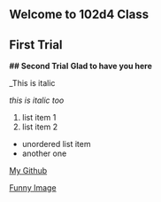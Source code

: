
## Welcome to 102d4 Class
## **First Trial**
**## Second Trial**
**Glad to have you here**

_This is italic

*this is italic too*

1. list item 1
2. list item 2

- unordered list item
- another one

[My Github](https://github.com/ahmad-alawad)

[Funny Image](https://pbs.twimg.com/media/DBQljBuV0AAhjxO?format=jpg&name=240x240)










